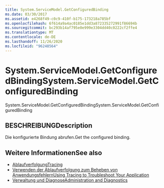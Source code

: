 ```yaml
---
title: System.ServiceModel.GetConfiguredBinding
ms.date: 03/30/2017
ms.assetid: e4268f49-c0c9-410f-b175-173218a785bf
ms.openlocfilehash: 6f614a9a4ac0185e1dd3a872335272991f86694b
ms.sourcegitcommit: bc293b14af795e0e999e3304dd40c0222cf2ffe4
ms.translationtype: MT
ms.contentlocale: de-DE
ms.lasthandoff: 11/26/2020
ms.locfileid: "96248564"
---
```

# <a name="systemservicemodelgetconfiguredbinding"></a><span data-ttu-id="75972-102">System.ServiceModel.GetConfiguredBinding</span><span class="sxs-lookup"><span data-stu-id="75972-102">System.ServiceModel.GetConfiguredBinding</span></span>

<span data-ttu-id="75972-103">System.ServiceModel.GetConfiguredBinding</span><span class="sxs-lookup"><span data-stu-id="75972-103">System.ServiceModel.GetConfiguredBinding</span></span>  
  
## <a name="description"></a><span data-ttu-id="75972-104">BESCHREIBUNG</span><span class="sxs-lookup"><span data-stu-id="75972-104">Description</span></span>  

 <span data-ttu-id="75972-105">Die konfigurierte Bindung abrufen.</span><span class="sxs-lookup"><span data-stu-id="75972-105">Get the configured binding.</span></span>  
  
## <a name="see-also"></a><span data-ttu-id="75972-106">Weitere Informationen</span><span class="sxs-lookup"><span data-stu-id="75972-106">See also</span></span>

- [<span data-ttu-id="75972-107">Ablaufverfolgung</span><span class="sxs-lookup"><span data-stu-id="75972-107">Tracing</span></span>](index.md)
- [<span data-ttu-id="75972-108">Verwenden der Ablaufverfolgung zum Beheben von Anwendungsfehlern</span><span class="sxs-lookup"><span data-stu-id="75972-108">Using Tracing to Troubleshoot Your Application</span></span>](using-tracing-to-troubleshoot-your-application.md)
- [<span data-ttu-id="75972-109">Verwaltung und Diagnose</span><span class="sxs-lookup"><span data-stu-id="75972-109">Administration and Diagnostics</span></span>](../index.md)
